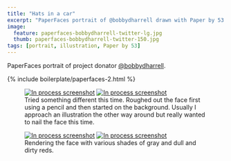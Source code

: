 ```yaml
---
title: "Hats in a car"
excerpt: "PaperFaces portrait of @bobbydharrell drawn with Paper by 53 on an iPad."
image: 
  feature: paperfaces-bobbydharrell-twitter-lg.jpg
  thumb: paperfaces-bobbydharrell-twitter-150.jpg
tags: [portrait, illustration, Paper by 53]
---
```


PaperFaces portrait of project donator [@bobbydharrell](http://twitter.com/bobbydharrell).

{% include boilerplate/paperfaces-2.html %}

<figure class="half">
	<a href="{{ site.url }}/assets/images/paperfaces-bobbydharrell-process-1-lg.jpg"><img src="{{ site.url }}/assets/images/paperfaces-bobbydharrell-process-1-600.jpg" alt="In process screenshot"></a>
	<a href="{{ site.url }}/assets/images/paperfaces-bobbydharrell-process-2-lg.jpg"><img src="{{ site.url }}/assets/images/paperfaces-bobbydharrell-process-2-600.jpg" alt="In process screenshot"></a>
	<figcaption>Tried something different this time. Roughed out the face first using a pencil and then started on the background. Usually I approach an illustration the other way around but really wanted to nail the face this time.</figcaption>
</figure>

<figure class="half">
	<a href="{{ site.url }}/assets/images/paperfaces-bobbydharrell-process-3-lg.jpg"><img src="{{ site.url }}/assets/images/paperfaces-bobbydharrell-process-3-600.jpg" alt="In process screenshot"></a>
	<a href="{{ site.url }}/assets/images/paperfaces-bobbydharrell-process-4-lg.jpg"><img src="{{ site.url }}/assets/images/paperfaces-bobbydharrell-process-4-600.jpg" alt="In process screenshot"></a>
	<figcaption>Rendering the face with various shades of gray and dull and dirty reds.</figcaption>
</figure>